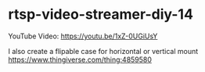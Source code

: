 # rtsp-video-streamer-diy-14
YouTube Video: https://youtu.be/1xZ-0UGiUsY

I also create a flipable case for horizontal or vertical mount
https://www.thingiverse.com/thing:4859580
